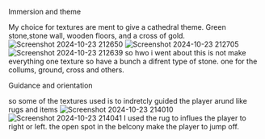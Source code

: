 Immersion and theme

My choice for textures are ment to give a cathedral theme. Green stone,stone wall, wooden floors, and a cross of gold.
![Screenshot 2024-10-23 212650](https://github.com/user-attachments/assets/600a28fa-ce77-4d9c-b124-edc043cdf833)
![Screenshot 2024-10-23 212705](https://github.com/user-attachments/assets/afa2b0c8-79ee-46a6-8e16-e6f29fa9d82a)
![Screenshot 2024-10-23 212639](https://github.com/user-attachments/assets/6b1291d4-ad10-43b5-9f4e-e22ff33687d6)
so hwo i went about this is not make everything one texture so have a bunch a difrent type of stone. one for the collums, ground, cross and others.

Guidance and orientation

so some of the textures used is to indretcly guided the player arund like rugs and items
![Screenshot 2024-10-23 214010](https://github.com/user-attachments/assets/998e3cb9-a9fa-4683-b951-d797092e04f7)
![Screenshot 2024-10-23 214041](https://github.com/user-attachments/assets/f7ca8bf6-25ed-4b98-b9a7-3df1070d8d0e)
I used the rug to influes the player to right or left. the open spot in the belcony make the player to jump off. 
